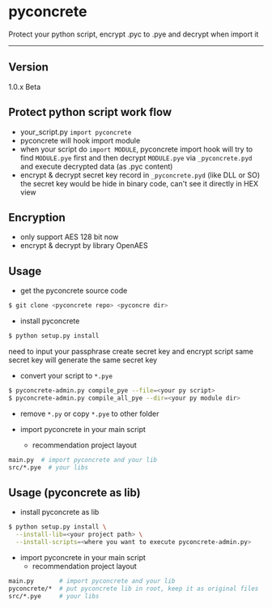 pyconcrete
=======
Protect your python script, encrypt .pyc to .pye and decrypt when import it

--------------

Version
--------------
1.0.x Beta


Protect python script work flow
--------------
* your_script.py `import pyconcrete`
* pyconcrete will hook import module
* when your script do `import MODULE`, pyconcrete import hook will try to find `MODULE.pye` first
  and then decrypt `MODULE.pye` via `_pyconcrete.pyd` and execute decrypted data (as .pyc content)
* encrypt & decrypt secret key record in `_pyconcrete.pyd` (like DLL or SO)
  the secret key would be hide in binary code, can't see it directly in HEX view


Encryption
--------------
* only support AES 128 bit now
* encrypt & decrypt by library OpenAES


Usage
--------------
* get the pyconcrete source code
```sh
$ git clone <pyconcrete repo> <pyconcre dir>
```

* install pyconcrete
```sh
$ python setup.py install
```
  need to input your passphrase create secret key and encrypt script
  same secret key will generate the same secret key

* convert your script to `*.pye`
```sh
$ pyconcrete-admin.py compile_pye --file=<your py script>
$ pyconcrete-admin.py compile_all_pye --dir=<your py module dir>
```

* remove `*.py` or copy `*.pye` to other folder

* import pyconcrete in your main script
  * recommendation project layout
```sh
main.py  # import pyconcrete and your lib
src/*.pye  # your libs
```


Usage (pyconcrete as lib)
--------------
* install pyconcrete as lib
```sh
$ python setup.py install \
  --install-lib=<your project path> \
  --install-scripts=<where you want to execute pyconcrete-admin.py>
```

* import pyconcrete in your main script
  * recommendation project layout
```sh
main.py       # import pyconcrete and your lib
pyconcrete/*  # put pyconcrete lib in root, keep it as original files
src/*.pye     # your libs
```
